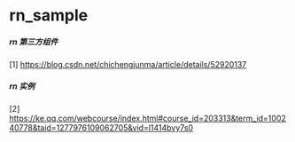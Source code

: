 # rn_sample
##### rn 第三方组件
[1] https://blog.csdn.net/chichengjunma/article/details/52920137
##### rn 实例
[2] https://ke.qq.com/webcourse/index.html#course_id=203313&term_id=100240778&taid=1277976109062705&vid=l1414bvy7s0